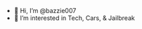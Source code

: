 - 👋 Hi, I’m @bazzie007
- 👀 I’m interested in Tech, Cars, & Jailbreak

<!---
bazzie007/bazzie007 is a ✨ special ✨ repository because its `README.md` (this file) appears on your GitHub profile.
You can click the Preview link to take a look at your changes.
--->
